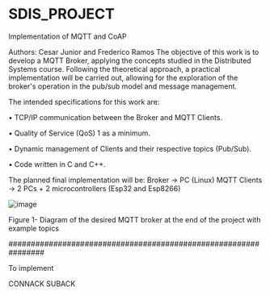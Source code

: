 # SDIS_PROJECT
Implementation of MQTT and CoAP

Authors: Cesar Junior and Frederico Ramos
The objective of this work is to develop a MQTT Broker, applying the concepts studied in the Distributed Systems course. Following the theoretical approach, a practical implementation will be carried out, allowing for the exploration of the broker's operation in the pub/sub model and message management. 



The intended specifications for this work are:

•	TCP/IP communication between the Broker and MQTT Clients.

•	Quality of Service (QoS) 1 as a minimum.

•	Dynamic management of Clients and their respective topics (Pub/Sub).

•	Code written in C and C++.



The planned final implementation will be:
Broker → PC (Linux)
MQTT Clients → 2 PCs + 2 microcontrollers (Esp32 and Esp8266)

![image](https://github.com/user-attachments/assets/f0c42e92-a630-4fd0-a1b5-60be23d0af91)


Figure 1- Diagram of the desired MQTT broker at the end of the project with example topics



################################################################

To implement

CONNACK
SUBACK